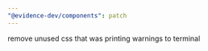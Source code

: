 ```yaml
---
"@evidence-dev/components": patch
---
```


remove unused css that was printing warnings to terminal
